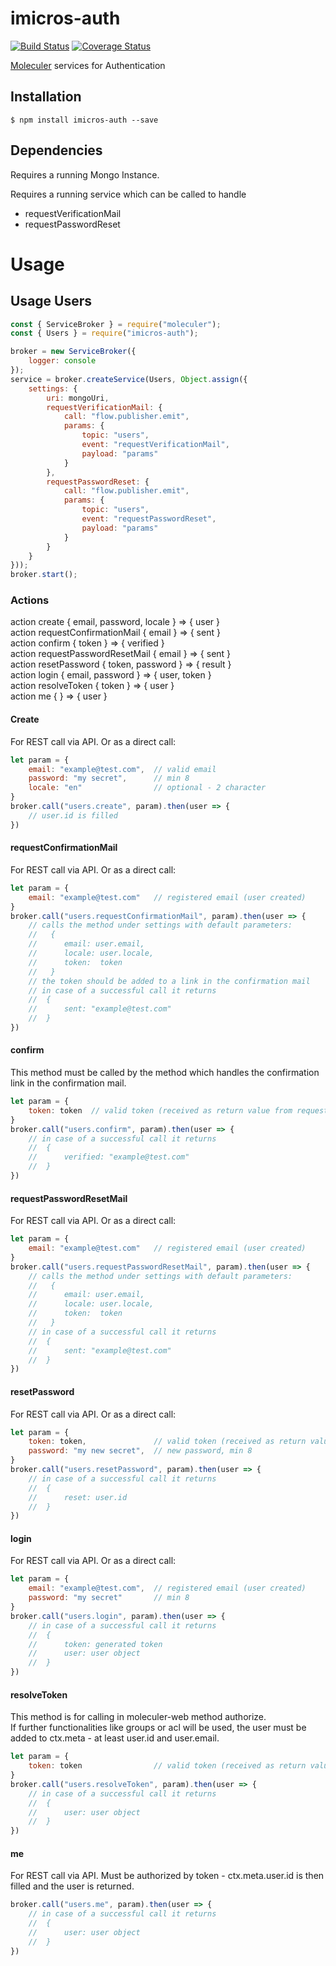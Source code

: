 # imicros-auth
[![Build Status](https://travis-ci.org/al66/imicros-auth.svg?branch=master)](https://travis-ci.org/al66/imicros-auth)
[![Coverage Status](https://coveralls.io/repos/github/al66/imicros-auth/badge.svg?branch=master)](https://coveralls.io/github/al66/imicros-auth?branch=master)

[Moleculer](https://github.com/moleculerjs/moleculer) services for Authentication

## Installation
```
$ npm install imicros-auth --save
```
## Dependencies
Requires a running Mongo Instance.

Requires a running service which can be called to handle
 - requestVerificationMail
 - requestPasswordReset

# Usage
## Usage Users
```js
const { ServiceBroker } = require("moleculer");
const { Users } = require("imicros-auth");

broker = new ServiceBroker({
    logger: console
});
service = broker.createService(Users, Object.assign({ 
    settings: { 
        uri: mongoUri,
        requestVerificationMail: {
            call: "flow.publisher.emit",
            params: {
                topic: "users",
                event: "requestVerificationMail",
                payload: "params"
            }
        },
        requestPasswordReset: {
            call: "flow.publisher.emit",
            params: {
                topic: "users",
                event: "requestPasswordReset",
                payload: "params"
            }
        }
    } 
}));
broker.start();

```
### Actions
action create { email, password, locale } => { user }  
action requestConfirmationMail { email } => { sent }  
action confirm { token } => { verified }  
action requestPasswordResetMail { email } => { sent }  
action resetPassword { token, password } => { result }  
action login { email, password } => { user, token }  
action resolveToken { token } => { user }  
action me { } => { user }
#### Create
For REST call via API. Or as a direct call:
```js
let param = {
    email: "example@test.com",  // valid email
    password: "my secret",      // min 8
    locale: "en"                // optional - 2 character
}
broker.call("users.create", param).then(user => {
    // user.id is filled
})
```
#### requestConfirmationMail
For REST call via API. 
Or as a direct call:
```js
let param = {
    email: "example@test.com"   // registered email (user created)
}
broker.call("users.requestConfirmationMail", param).then(user => {
    // calls the method under settings with default parameters:
    //   {
    //      email: user.email,
    //      locale: user.locale,
    //      token:  token
    //   }
    // the token should be added to a link in the confirmation mail
    // in case of a successful call it returns
    //  {
    //      sent: "example@test.com"
    //  }
})
```
#### confirm
This method must be called by the method which handles the confirmation link in the confirmation mail.
```js
let param = {
    token: token  // valid token (received as return value from requestConfirmationMail)
}
broker.call("users.confirm", param).then(user => {
    // in case of a successful call it returns
    //  {
    //      verified: "example@test.com"
    //  }
})
```
#### requestPasswordResetMail
For REST call via API. 
Or as a direct call:
```js
let param = {
    email: "example@test.com"   // registered email (user created)
}
broker.call("users.requestPasswordResetMail", param).then(user => {
    // calls the method under settings with default parameters:
    //   {
    //      email: user.email,
    //      locale: user.locale,
    //      token:  token
    //   }
    // in case of a successful call it returns
    //  {
    //      sent: "example@test.com"
    //  }
})
```
#### resetPassword
For REST call via API. 
Or as a direct call:
```js
let param = {
    token: token,               // valid token (received as return value from requestPasswordResetMail)
    password: "my new secret",  // new password, min 8
}
broker.call("users.resetPassword", param).then(user => {
    // in case of a successful call it returns
    //  {
    //      reset: user.id
    //  }
})
```
#### login
For REST call via API. 
Or as a direct call:
```js
let param = {
    email: "example@test.com",  // registered email (user created)
    password: "my secret"       // min 8
}
broker.call("users.login", param).then(user => {
    // in case of a successful call it returns
    //  {
    //      token: generated token
    //      user: user object
    //  }
})
```
#### resolveToken
This method is for calling in moleculer-web method authorize.  
If further functionalities like groups or acl will be used, the user must be added to ctx.meta - at least user.id and user.email.  
```js
let param = {
    token: token                // valid token (received as return value from login)
}
broker.call("users.resolveToken", param).then(user => {
    // in case of a successful call it returns
    //  {
    //      user: user object
    //  }
})
```
#### me
For REST call via API. Must be authorized by token - ctx.meta.user.id is then filled and the user is returned.
```js
broker.call("users.me", param).then(user => {
    // in case of a successful call it returns
    //  {
    //      user: user object
    //  }
})
```


